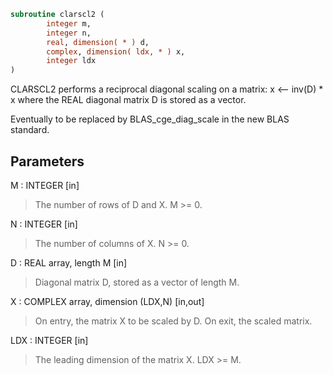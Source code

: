 ```fortran
subroutine clarscl2 (
        integer m,
        integer n,
        real, dimension( * ) d,
        complex, dimension( ldx, * ) x,
        integer ldx
)
```

CLARSCL2 performs a reciprocal diagonal scaling on a matrix:
x <-- inv(D) \* x
where the REAL diagonal matrix D is stored as a vector.

Eventually to be replaced by BLAS_cge_diag_scale in the new BLAS
standard.

## Parameters
M : INTEGER [in]
> The number of rows of D and X. M >= 0.

N : INTEGER [in]
> The number of columns of X. N >= 0.

D : REAL array, length M [in]
> Diagonal matrix D, stored as a vector of length M.

X : COMPLEX array, dimension (LDX,N) [in,out]
> On entry, the matrix X to be scaled by D.
> On exit, the scaled matrix.

LDX : INTEGER [in]
> The leading dimension of the matrix X. LDX >= M.
